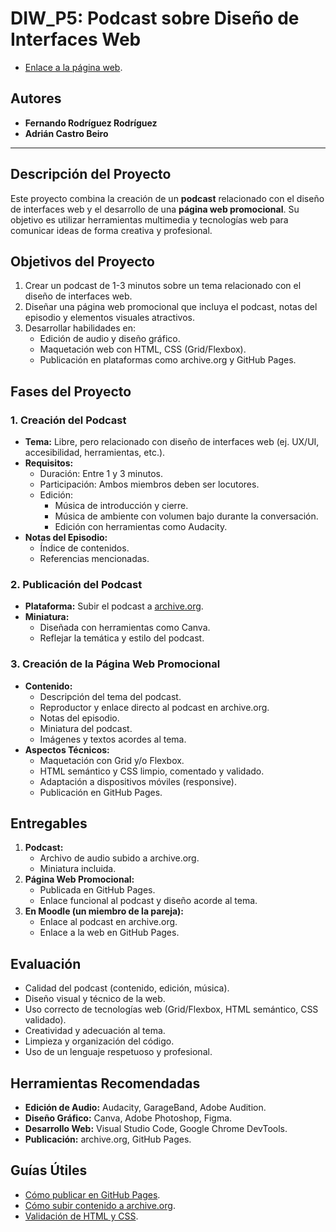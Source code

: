 # DIW_P5: Podcast sobre Diseño de Interfaces Web
  - [Enlace a la página web](https://ferox13.github.io/PodcastDiw/index.html#).

## Autores
- **Fernando Rodríguez Rodríguez**  
- **Adrián Castro Beiro**  

---

## Descripción del Proyecto

Este proyecto combina la creación de un **podcast** relacionado con el diseño de interfaces web y el desarrollo de una **página web promocional**. Su objetivo es utilizar herramientas multimedia y tecnologías web para comunicar ideas de forma creativa y profesional.

## Objetivos del Proyecto

1. Crear un podcast de 1-3 minutos sobre un tema relacionado con el diseño de interfaces web.
2. Diseñar una página web promocional que incluya el podcast, notas del episodio y elementos visuales atractivos.
3. Desarrollar habilidades en:
   - Edición de audio y diseño gráfico.
   - Maquetación web con HTML, CSS (Grid/Flexbox).
   - Publicación en plataformas como archive.org y GitHub Pages.

## Fases del Proyecto

### 1. Creación del Podcast
- **Tema:** Libre, pero relacionado con diseño de interfaces web (ej. UX/UI, accesibilidad, herramientas, etc.).
- **Requisitos:**
  - Duración: Entre 1 y 3 minutos.
  - Participación: Ambos miembros deben ser locutores.
  - Edición:
    - Música de introducción y cierre.
    - Música de ambiente con volumen bajo durante la conversación.
    - Edición con herramientas como Audacity.
- **Notas del Episodio:**
  - Índice de contenidos.
  - Referencias mencionadas.

### 2. Publicación del Podcast
- **Plataforma:** Subir el podcast a [archive.org](https://archive.org).
- **Miniatura:**
  - Diseñada con herramientas como Canva.
  - Reflejar la temática y estilo del podcast.

### 3. Creación de la Página Web Promocional
- **Contenido:**
  - Descripción del tema del podcast.
  - Reproductor y enlace directo al podcast en archive.org.
  - Notas del episodio.
  - Miniatura del podcast.
  - Imágenes y textos acordes al tema.
- **Aspectos Técnicos:**
  - Maquetación con Grid y/o Flexbox.
  - HTML semántico y CSS limpio, comentado y validado.
  - Adaptación a dispositivos móviles (responsive).
  - Publicación en GitHub Pages.

## Entregables
1. **Podcast:**
   - Archivo de audio subido a archive.org.
   - Miniatura incluida.
2. **Página Web Promocional:**
   - Publicada en GitHub Pages.
   - Enlace funcional al podcast y diseño acorde al tema.
3. **En Moodle (un miembro de la pareja):**
   - Enlace al podcast en archive.org.
   - Enlace a la web en GitHub Pages.

## Evaluación
- Calidad del podcast (contenido, edición, música).
- Diseño visual y técnico de la web.
- Uso correcto de tecnologías web (Grid/Flexbox, HTML semántico, CSS validado).
- Creatividad y adecuación al tema.
- Limpieza y organización del código.
- Uso de un lenguaje respetuoso y profesional.

## Herramientas Recomendadas
- **Edición de Audio:** Audacity, GarageBand, Adobe Audition.
- **Diseño Gráfico:** Canva, Adobe Photoshop, Figma.
- **Desarrollo Web:** Visual Studio Code, Google Chrome DevTools.
- **Publicación:** archive.org, GitHub Pages.

## Guías Útiles
- [Cómo publicar en GitHub Pages](https://pages.github.com/).
- [Cómo subir contenido a archive.org](https://help.archive.org/).
- [Validación de HTML y CSS](https://validator.w3.org/).
